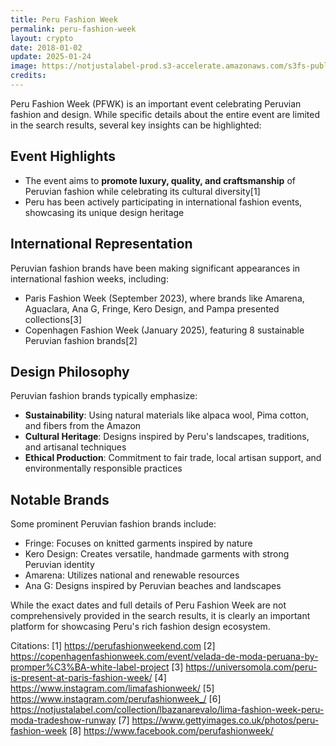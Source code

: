 ```yaml
---
title: Peru Fashion Week
permalink: peru-fashion-week
layout: crypto
date: 2018-01-02
update: 2025-01-24
image: https://notjustalabel-prod.s3-accelerate.amazonaws.com/s3fs-public/styles/njal_large/public/LISBAZANAREVALO%20%2820%29%20copy_0.jpg?itok=pxunZUhw
credits:
---
```


Peru Fashion Week (PFWK) is an important event celebrating Peruvian fashion and design. While specific details about the entire event are limited in the search results, several key insights can be highlighted:

## Event Highlights
- The event aims to **promote luxury, quality, and craftsmanship** of Peruvian fashion while celebrating its cultural diversity[1]
- Peru has been actively participating in international fashion events, showcasing its unique design heritage

## International Representation
Peruvian fashion brands have been making significant appearances in international fashion weeks, including:
- Paris Fashion Week (September 2023), where brands like Amarena, Aguaclara, Ana G, Fringe, Kero Design, and Pampa presented collections[3]
- Copenhagen Fashion Week (January 2025), featuring 8 sustainable Peruvian fashion brands[2]

## Design Philosophy
Peruvian fashion brands typically emphasize:
- **Sustainability**: Using natural materials like alpaca wool, Pima cotton, and fibers from the Amazon
- **Cultural Heritage**: Designs inspired by Peru's landscapes, traditions, and artisanal techniques
- **Ethical Production**: Commitment to fair trade, local artisan support, and environmentally responsible practices

## Notable Brands
Some prominent Peruvian fashion brands include:
- Fringe: Focuses on knitted garments inspired by nature
- Kero Design: Creates versatile, handmade garments with strong Peruvian identity
- Amarena: Utilizes national and renewable resources
- Ana G: Designs inspired by Peruvian beaches and landscapes

While the exact dates and full details of Peru Fashion Week are not comprehensively provided in the search results, it is clearly an important platform for showcasing Peru's rich fashion design ecosystem.

Citations:
[1] https://perufashionweekend.com
[2] https://copenhagenfashionweek.com/event/velada-de-moda-peruana-by-promper%C3%BA-white-label-project
[3] https://universomola.com/peru-is-present-at-paris-fashion-week/
[4] https://www.instagram.com/limafashionweek/
[5] https://www.instagram.com/perufashionweek_/
[6] https://notjustalabel.com/collection/lbazanarevalo/lima-fashion-week-peru-moda-tradeshow-runway
[7] https://www.gettyimages.co.uk/photos/peru-fashion-week
[8] https://www.facebook.com/perufashionweek/

